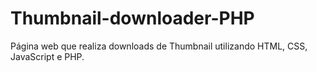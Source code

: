 # Thumbnail-downloader-PHP
Página web que realiza downloads de Thumbnail utilizando HTML, CSS, JavaScript e PHP.
